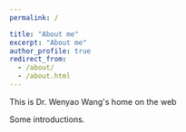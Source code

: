 ```yaml
---
permalink: /

title: "About me"
excerpt: "About me"
author_profile: true
redirect_from: 
  - /about/
  - /about.html
---
```


This is Dr. Wenyao Wang's home on the web 

Some introductions.
